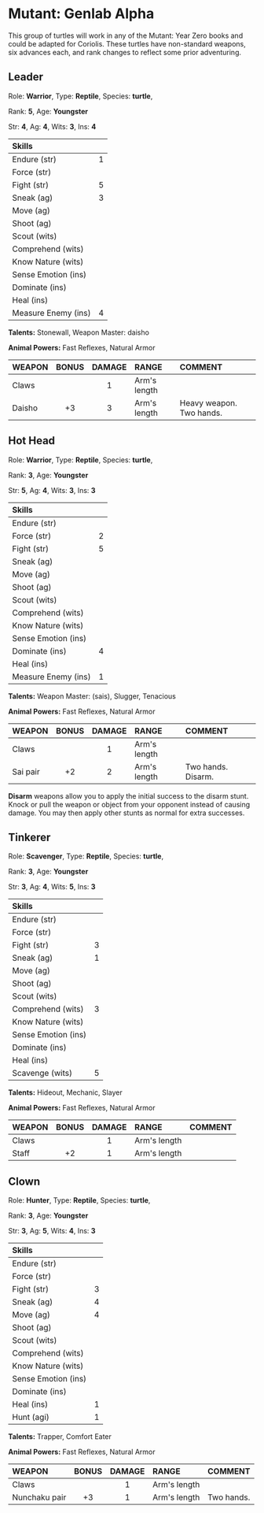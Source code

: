 # Mutant: Genlab Alpha

This group of turtles will work in any of the Mutant: Year Zero books and could be adapted for Coriolis. These turtles have non-standard weapons, six advances each, and rank changes to reflect some prior adventuring.

## Leader

Role: **Warrior**, Type: **Reptile**, Species: **turtle**,

Rank: **5**, Age: **Youngster**

Str: **4**, Ag: **4**, Wits: **3**, Ins: **4**

| Skills |    |
| :----- | -: |
| Endure (str) | 1 |
| Force (str) |  |
| Fight (str) | 5 |
| Sneak (ag) | 3 |
| Move (ag) |  |
| Shoot (ag) |  |
| Scout (wits) |  |
| Comprehend (wits) |  |
| Know Nature (wits) |  |
| Sense Emotion (ins) |  |
| Dominate (ins) |  |
| Heal (ins) |  |
| Measure Enemy (ins) | 4 |

**Talents:** Stonewall, Weapon Master: daisho

**Animal Powers:** Fast Reflexes, Natural Armor

| WEAPON | BONUS | DAMAGE | RANGE | COMMENT |
| :----- | :---: | :----: | :---- | :------ |
| Claws |  | 1 | Arm's length |  |
| Daisho | +3 | 3 | Arm's length | Heavy weapon. Two hands. |

## Hot Head

Role: **Warrior**, Type: **Reptile**, Species: **turtle**,

Rank: **3**, Age: **Youngster**

Str: **5**, Ag: **4**, Wits: **3**, Ins: **3**

| Skills |    |
| :----- | -: |
| Endure (str) |  |
| Force (str) | 2 |
| Fight (str) | 5 |
| Sneak (ag) |  |
| Move (ag) |  |
| Shoot (ag) |  |
| Scout (wits) |  |
| Comprehend (wits) |  |
| Know Nature (wits) |  |
| Sense Emotion (ins) |  |
| Dominate (ins) | 4 |
| Heal (ins) |  |
| Measure Enemy (ins) | 1 |

**Talents:** Weapon Master: (sais), Slugger, Tenacious

**Animal Powers:** Fast Reflexes, Natural Armor

| WEAPON | BONUS | DAMAGE | RANGE | COMMENT |
| :----- | :---: | :----: | :---- | :------ |
| Claws |  | 1 | Arm's length |  |
| Sai pair | +2 | 2 | Arm's length | Two hands. Disarm. |

**Disarm** weapons allow you to apply the initial success to the disarm stunt. Knock or pull the weapon or object from your opponent instead of causing damage. You may then apply other stunts as normal for extra successes.

## Tinkerer

Role: **Scavenger**, Type: **Reptile**, Species: **turtle**,

Rank: **3**, Age: **Youngster**

Str: **3**, Ag: **4**, Wits: **5**, Ins: **3**

| Skills |    |
| :----- | -: |
| Endure (str) |  |
| Force (str) |  |
| Fight (str) | 3 |
| Sneak (ag) | 1 |
| Move (ag) |  |
| Shoot (ag) |  |
| Scout (wits) |  |
| Comprehend (wits) | 3 |
| Know Nature (wits) |  |
| Sense Emotion (ins) |  |
| Dominate (ins) |  |
| Heal (ins) |  |
| Scavenge (wits) | 5 |

**Talents:** Hideout, Mechanic, Slayer

**Animal Powers:** Fast Reflexes, Natural Armor

| WEAPON | BONUS | DAMAGE | RANGE | COMMENT |
| :----- | :---: | :----: | :---- | :------ |
| Claws |  | 1 | Arm's length |  |
| Staff | +2 | 1 | Arm's length |  |

## Clown

Role: **Hunter**, Type: **Reptile**, Species: **turtle**,

Rank: **3**, Age: **Youngster**

Str: **3**, Ag: **5**, Wits: **4**, Ins: **3**

| Skills |    |
| :----- | -: |
| Endure (str) |  |
| Force (str) |  |
| Fight (str) | 3 |
| Sneak (ag) | 4 |
| Move (ag) | 4 |
| Shoot (ag) |  |
| Scout (wits) |  |
| Comprehend (wits) |  |
| Know Nature (wits) |  |
| Sense Emotion (ins) |  |
| Dominate (ins) |  |
| Heal (ins) | 1 |
| Hunt (agi) | 1 |

**Talents:** Trapper, Comfort Eater

**Animal Powers:** Fast Reflexes, Natural Armor

| WEAPON | BONUS | DAMAGE | RANGE | COMMENT |
| :----- | :---: | :----: | :---- | :------ |
| Claws |  | 1 | Arm's length |  |
| Nunchaku pair | +3 | 1 | Arm's length | Two hands. |
